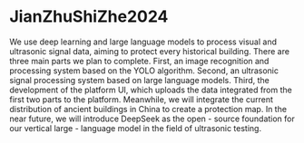 # JianZhuShiZhe2024
We use deep learning and large language models to process visual and ultrasonic signal data, aiming to protect every historical building.
There are three main parts we plan to complete. First, an image recognition and processing system based on the YOLO algorithm. Second, an ultrasonic signal processing system based on large language models. Third, the development of the platform UI, which uploads the data integrated from the first two parts to the platform. Meanwhile, we will integrate the current distribution of ancient buildings in China to create a protection map. 
In the near future, we will introduce DeepSeek as the open - source foundation for our vertical large - language model in the field of ultrasonic testing.
